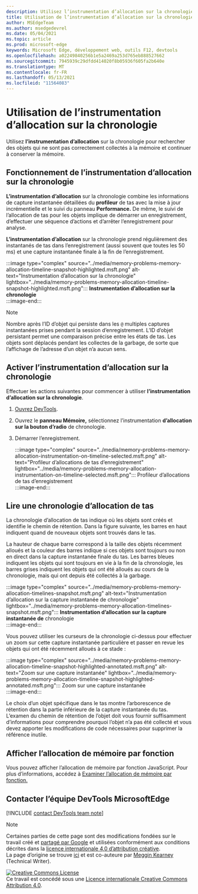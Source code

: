 ```yaml
---
description: Utilisez l’instrumentation d’allocation sur la chronologie pour rechercher des objets qui ne sont pas correctement collectés à la mémoire et continuer à conserver la mémoire.
title: Utilisation de l’instrumentation d’allocation sur la chronologie
author: MSEdgeTeam
ms.author: msedgedevrel
ms.date: 05/04/2021
ms.topic: article
ms.prod: microsoft-edge
keywords: Microsoft Edge, développement web, outils F12, devtools
ms.openlocfilehash: a02249840256b1e5a2469a253d765eb888527662
ms.sourcegitcommit: 7945939c29dfdd414020f8b05936f605fa2b640e
ms.translationtype: MT
ms.contentlocale: fr-FR
ms.lasthandoff: 05/13/2021
ms.locfileid: "11564083"
---
```

<!-- Copyright Meggin Kearney 

   Licensed under the Apache License, Version 2.0 (the "License");
   you may not use this file except in compliance with the License.
   You may obtain a copy of the License at

       https://www.apache.org/licenses/LICENSE-2.0

   Unless required by applicable law or agreed to in writing, software
   distributed under the License is distributed on an "AS IS" BASIS,
   WITHOUT WARRANTIES OR CONDITIONS OF ANY KIND, either express or implied.
   See the License for the specific language governing permissions and
   limitations under the License. -->
# <a name="how-to-use-allocation-instrumentation-on-timeline"></a>Utilisation de l’instrumentation d’allocation sur la chronologie  

Utilisez **l’instrumentation d’allocation** sur la chronologie pour rechercher des objets qui ne sont pas correctement collectés à la mémoire et continuer à conserver la mémoire.  

## <a name="how-allocation-instrumentation-on-timeline-works"></a>Fonctionnement de l’instrumentation d’allocation sur la chronologie  

**L’instrumentation d’allocation** sur la chronologie combine les informations de capture instantanée détaillées du **profileur** de tas avec la mise à jour incrémentielle et le suivi du panneau **Performance.**  De même, le suivi de l’allocation de tas pour les objets implique de démarrer un enregistrement, d’effectuer une séquence d’actions et d’arrêter l’enregistrement pour analyse.  

<!--todo: add profile memory problems (heap profiler) section when available  -->  
<!--todo: add profile evaluate performance (Performance panel) section when available  -->  

**L’instrumentation d’allocation** sur la chronologie prend régulièrement des instantanés de tas dans l’enregistrement \(aussi souvent que toutes les 50 ms\) et une capture instantanée finale à la fin de l’enregistrement.  

:::image type="complex" source="../media/memory-problems-memory-allocation-timeline-snapshot-highlighted.msft.png" alt-text="Instrumentation d’allocation sur la chronologie" lightbox="../media/memory-problems-memory-allocation-timeline-snapshot-highlighted.msft.png":::
   **Instrumentation d’allocation sur la chronologie**  
:::image-end:::  

> [!NOTE]
> Nombre après l’ID d’objet qui persiste dans les `@` multiples captures instantanées prises pendant la session d’enregistrement.  L’ID d’objet persistant permet une comparaison précise entre les états de tas.  Les objets sont déplacés pendant les collectes de la garbage, de sorte que l’affichage de l’adresse d’un objet n’a aucun sens.  

## <a name="enable-allocation-instrumentation-on-timeline"></a>Activer l’instrumentation d’allocation sur la chronologie  

Effectuer les actions suivantes pour commencer à utiliser **l’instrumentation d’allocation sur la chronologie**.  

1.  [Ouvrez DevTools][DevtoolsOpenIndex].  
1.  Ouvrez le **panneau Mémoire,** sélectionnez l’instrumentation **d’allocation sur la bouton d’radio** de chronologie.  
1.  Démarrer l’enregistrement.  
    
    :::image type="complex" source="../media/memory-problems-memory-allocation-instrumentation-on-timeline-selected.msft.png" alt-text="Profileur d’allocations de tas d’enregistrement" lightbox="../media/memory-problems-memory-allocation-instrumentation-on-timeline-selected.msft.png":::
       Profileur d’allocations de tas d’enregistrement  
    :::image-end:::  
    
## <a name="read-a-heap-allocation-timeline"></a>Lire une chronologie d’allocation de tas  

La chronologie d’allocation de tas indique où les objets sont créés et identifie le chemin de rétention.  Dans la figure suivante, les barres en haut indiquent quand de nouveaux objets sont trouvés dans le tas.  

La hauteur de chaque barre correspond à la taille des objets récemment alloués et la couleur des barres indique si ces objets sont toujours ou non en direct dans la capture instantanée finale du tas.  Les barres bleues indiquent les objets qui sont toujours en vie à la fin de la chronologie, les barres grises indiquent les objets qui ont été alloués au cours de la chronologie, mais qui ont depuis été collectés à la garbage.  

:::image type="complex" source="../media/memory-problems-memory-allocation-timelines-snapshot.msft.png" alt-text="Instrumentation d’allocation sur la capture instantanée de chronologie" lightbox="../media/memory-problems-memory-allocation-timelines-snapshot.msft.png":::
   **Instrumentation d’allocation sur la capture instantanée de** chronologie  
:::image-end:::  

<!--In the following figure, an action was performed 3 times.  The sample program caches five objects, so the last five blue bars are expected.  But the left-most blue bar indicates a potential problem.  -->  
<!--todo: redo figure 4 with multiple choose actions  -->  

Vous pouvez utiliser les curseurs de la chronologie ci-dessus pour effectuer un zoom sur cette capture instantanée particulière et passer en revue les objets qui ont été récemment alloués à ce stade :  

:::image type="complex" source="../media/memory-problems-memory-allocation-timeline-snapshot-highlighted-annotated.msft.png" alt-text="Zoom sur une capture instantanée" lightbox="../media/memory-problems-memory-allocation-timeline-snapshot-highlighted-annotated.msft.png":::
   Zoom sur une capture instantanée  
:::image-end:::  

Le choix d’un objet spécifique dans le tas montre l’arborescence de rétention dans la partie inférieure de la capture instantanée du tas.  L’examen du chemin de rétention de l’objet doit vous fournir suffisamment d’informations pour comprendre pourquoi l’objet n’a pas été collecté et vous devez apporter les modifications de code nécessaires pour supprimer la référence inutile.  

## <a name="view-memory-allocation-by-function"></a>Afficher l’allocation de mémoire par fonction  

Vous pouvez afficher l’allocation de mémoire par fonction JavaScript.  Pour plus d’informations, accédez à [Examiner l’allocation de mémoire par fonction.][DevtoolsMemoryProblemsIndexInvestigateMemoryAllocationFunction]  

## <a name="getting-in-touch-with-the-microsoft-edge-devtools-team"></a>Contacter l’équipe DevTools MicrosoftEdge  

[!INCLUDE [contact DevTools team note](../includes/contact-devtools-team-note.md)]  

<!-- links -->  

[DevToolsOpenIndex]: ../open/index.md "Ouvrez Microsoft Edge (Chromium) DevTools | Documents Microsoft"
[DevtoolsMemoryProblemsIndexInvestigateMemoryAllocationFunction]: ./index.md#investigate-memory-allocation-by-function "Examiner l’allocation de mémoire par fonction : résoudre les problèmes de mémoire | Documents Microsoft"  

<!--[HeapProfiler]: ./heap-snapshots.md "How to Record Heap Snapshots"  -->  
<!--[PerformancePanel]: ../profile/evaluate-performance/timeline-tool ""  -->  

[MicrosoftEdgeChannel]: https://www.microsoftedgeinsider.com/download "Télécharger un canal Microsoft Edge de données"  

> [!NOTE]
> Certaines parties de cette page sont des modifications fondées sur le travail créé et [partagé par Google][GoogleSitePolicies] et utilisées conformément aux conditions décrites dans la [licence internationale 4,0 d’attribution créative][CCA4IL].  
> La page d’origine se trouve [ici](https://developers.google.com/web/tools/chrome-devtools/memory-problems/allocation-profiler) et est co-auteure par [Meggin Kearney][MegginKearney] \(Technical Writer\).  

[![Creative Commons License][CCby4Image]][CCA4IL]  
Ce travail est concédé sous une [Licence internationale Creative Commons Attribution 4.0][CCA4IL].  

[CCA4IL]: https://creativecommons.org/licenses/by/4.0  
[CCby4Image]: https://i.creativecommons.org/l/by/4.0/88x31.png  
[GoogleSitePolicies]: https://developers.google.com/terms/site-policies  
[KayceBasques]: https://developers.google.com/web/resources/contributors#kayce-basques  
[MegginKearney]: https://developers.google.com/web/resources/contributors#meggin-kearney  
